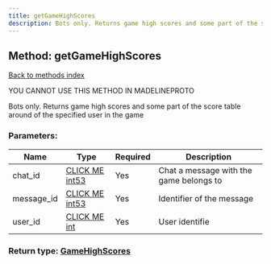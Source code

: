```yaml
---
title: getGameHighScores
description: Bots only. Returns game high scores and some part of the score table around of the specified user in the game
---
```

## Method: getGameHighScores  
[Back to methods index](index.md)


YOU CANNOT USE THIS METHOD IN MADELINEPROTO


Bots only. Returns game high scores and some part of the score table around of the specified user in the game

### Parameters:

| Name     |    Type       | Required | Description |
|----------|---------------|----------|-------------|
|chat\_id|[CLICK ME int53](../types/int53.md) | Yes|Chat a message with the game belongs to|
|message\_id|[CLICK ME int53](../types/int53.md) | Yes|Identifier of the message|
|user\_id|[CLICK ME int](../types/int.md) | Yes|User identifie|


### Return type: [GameHighScores](../types/GameHighScores.md)

